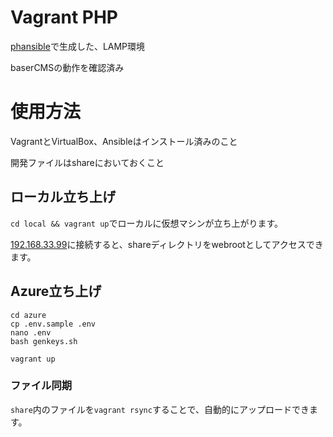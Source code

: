Vagrant PHP
=============

[phansible](http://phansible.com/)で生成した、LAMP環境

baserCMSの動作を確認済み

# 使用方法

VagrantとVirtualBox、Ansibleはインストール済みのこと

開発ファイルはshareにおいておくこと

## ローカル立ち上げ

`cd local && vagrant up`でローカルに仮想マシンが立ち上がります。

[192.168.33.99](http://192.168.33.99)に接続すると、shareディレクトリをwebrootとしてアクセスできます。

## Azure立ち上げ

```
cd azure
cp .env.sample .env
nano .env
bash genkeys.sh

vagrant up
```

### ファイル同期

`share`内のファイルを`vagrant rsync`することで、自動的にアップロードできます。
